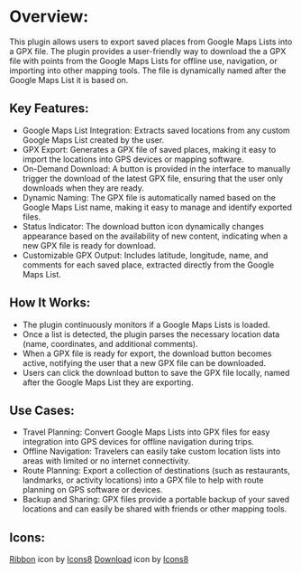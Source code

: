 # Overview:
This plugin allows users to export saved places from Google Maps Lists into a GPX file. The plugin provides a user-friendly way to download the a GPX file with points from the Google Maps Lists for offline use, navigation, or importing into other mapping tools. The file is dynamically named after the Google Maps List it is based on.

## Key Features:
- Google Maps List Integration: Extracts saved locations from any custom Google Maps List created by the user.
- GPX Export: Generates a GPX file of saved places, making it easy to import the locations into GPS devices or mapping software.
- On-Demand Download: A button is provided in the interface to manually trigger the download of the latest GPX file, ensuring that the user only downloads when they are ready.
- Dynamic Naming: The GPX file is automatically named based on the Google Maps List name, making it easy to manage and identify exported files.
- Status Indicator: The download button icon dynamically changes appearance based on the availability of new content, indicating when a new GPX file is ready for download.
- Customizable GPX Output: Includes latitude, longitude, name, and comments for each saved place, extracted directly from the Google Maps List.

## How It Works:
- The plugin continuously monitors if a Google Maps Lists is loaded.
- Once a list is detected, the plugin parses the necessary location data (name, coordinates, and additional comments).
- When a GPX file is ready for export, the download button becomes active, notifying the user that a new GPX file can be downloaded.
- Users can click the download button to save the GPX file locally, named after the Google Maps List they are exporting.

## Use Cases:
- Travel Planning: Convert Google Maps Lists into GPX files for easy integration into GPS devices for offline navigation during trips.
- Offline Navigation: Travelers can easily take custom location lists into areas with limited or no internet connectivity.
- Route Planning: Export a collection of destinations (such as restaurants, landmarks, or activity locations) into a GPX file to help with route planning on GPS software or devices.
- Backup and Sharing: GPX files provide a portable backup of your saved locations and can easily be shared with friends or other mapping tools.

## Icons:
<a target="_blank" href="https://icons8.com/icon/26087/bookmark">Ribbon</a> icon by <a target="_blank" href="https://icons8.com">Icons8</a>
<a target="_blank" href="https://icons8.com/icon/cYqkhYrpp4xs/downloading-updates">Download</a> icon by <a target="_blank" href="https://icons8.com">Icons8</a>

